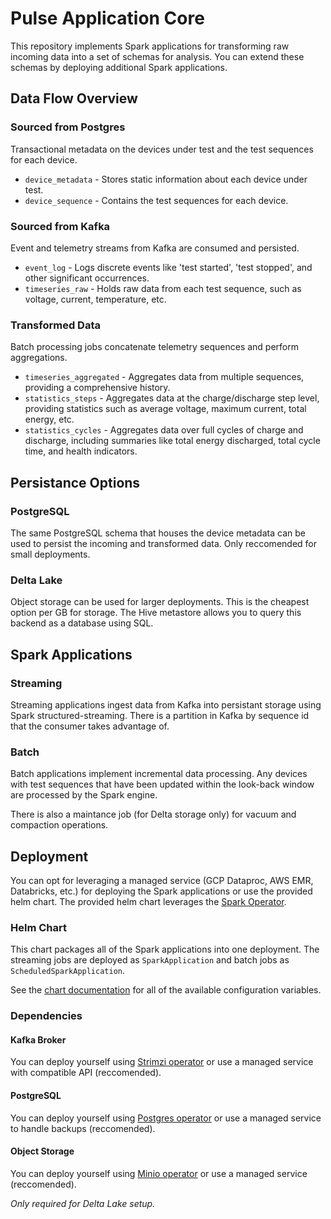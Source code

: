# Pulse Application Core

This repository implements Spark applications for transforming raw incoming data into a set of schemas for analysis. You can extend these schemas by deploying additional Spark applications.

## Data Flow Overview

### Sourced from Postgres

Transactional metadata on the devices under test and the test sequences for each device.

- `device_metadata` - Stores static information about each device under test.
- `device_sequence` - Contains the test sequences for each device.

### Sourced from Kafka

Event and telemetry streams from Kafka are consumed and persisted.

- `event_log` - Logs discrete events like 'test started', 'test stopped', and other significant occurrences.
- `timeseries_raw` - Holds raw data from each test sequence, such as voltage, current, temperature, etc.

### Transformed Data

Batch processing jobs concatenate telemetry sequences and perform aggregations.

- `timeseries_aggregated` - Aggregates data from multiple sequences, providing a comprehensive history.
- `statistics_steps` - Aggregates data at the charge/discharge step level, providing statistics such as average voltage, maximum current, total energy, etc.
- `statistics_cycles` - Aggregates data over full cycles of charge and discharge, including summaries like total energy discharged, total cycle time, and health indicators.

## Persistance Options

### PostgreSQL

The same PostgreSQL schema that houses the device metadata can be used to persist the incoming and transformed data. Only reccomended for small deployments.

### Delta Lake

Object storage can be used for larger deployments. This is the cheapest option per GB for storage. The Hive metastore allows you to query this backend as a database using SQL.

## Spark Applications

### Streaming

Streaming applications ingest data from Kafka into persistant storage using Spark structured-streaming. There is a partition in Kafka by sequence id that the consumer takes advantage of.

### Batch

Batch applications implement incremental data processing. Any devices with test sequences that have been updated within the look-back window are processed by the Spark engine.

There is also a maintance job (for Delta storage only) for vacuum and compaction operations.

## Deployment

You can opt for leveraging a managed service (GCP Dataproc, AWS EMR, Databricks, etc.) for deploying the Spark applications or use the provided helm chart. The provided helm chart leverages the [Spark Operator](https://github.com/kubeflow/spark-operator).

### Helm Chart

This chart packages all of the Spark applications into one deployment. The streaming jobs are deployed as `SparkApplication` and batch jobs as `ScheduledSparkApplication`.

See the [chart documentation](LINKHERE) for all of the available configuration variables.

### Dependencies

#### Kafka Broker

You can deploy yourself using [Strimzi operator](https://github.com/strimzi/strimzi-kafka-operator) or use a managed service with compatible API (reccomended).

#### PostgreSQL

You can deploy yourself using [Postgres operator](https://github.com/zalando/postgres-operator) or use a managed service to handle backups (reccomended).

#### Object Storage

You can deploy yourself using [Minio operator](https://github.com/minio/operator) or use a managed service (reccomended).

*Only required for Delta Lake setup.*
